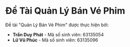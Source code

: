 # Đề Tài Quản Lý Bán Vé Phim
Đề tài "Quản Lý Bán Vé Phim" được thực hiện bởi:

- **Trần Duy Phát** - Mã số sinh viên: 63135054
- **Lữ Vũ Phúc** - Mã số sinh viên: 63135096